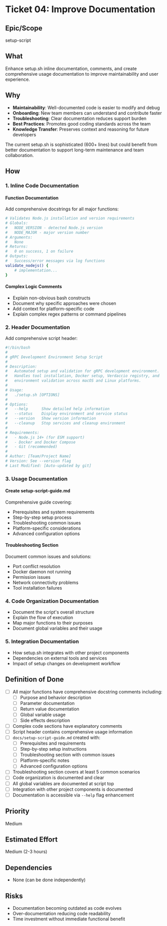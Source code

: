 # Ticket 04: Improve Documentation

## Epic/Scope

setup-script

## What

Enhance setup.sh inline documentation, comments, and create comprehensive usage documentation to improve maintainability and user experience.

## Why

- **Maintainability**: Well-documented code is easier to modify and debug
- **Onboarding**: New team members can understand and contribute faster
- **Troubleshooting**: Clear documentation reduces support burden
- **Best Practices**: Promotes good coding standards across the team
- **Knowledge Transfer**: Preserves context and reasoning for future developers

The current setup.sh is sophisticated (600+ lines) but could benefit from better documentation to support long-term maintenance and team collaboration.

## How

### 1. Inline Code Documentation

#### Function Documentation

Add comprehensive docstrings for all major functions:

```bash
# Validates Node.js installation and version requirements
# Globals:
#   NODE_VERSION - detected Node.js version
#   NODE_MAJOR - major version number
# Arguments:
#   None
# Returns:
#   0 on success, 1 on failure
# Outputs:
#   Success/error messages via log functions
validate_nodejs() {
    # implementation...
}
```

#### Complex Logic Comments

- Explain non-obvious bash constructs
- Document why specific approaches were chosen
- Add context for platform-specific code
- Explain complex regex patterns or command pipelines

### 2. Header Documentation

Add comprehensive script header:

```bash
#!/bin/bash
#
# gRPC Development Environment Setup Script
#
# Description:
#   Automated setup and validation for gRPC development environment.
#   Handles tool installation, Docker setup, Verdaccio registry, and
#   environment validation across macOS and Linux platforms.
#
# Usage:
#   ./setup.sh [OPTIONS]
#
# Options:
#   --help      Show detailed help information
#   --status    Display environment and service status
#   --version   Show version information
#   --cleanup   Stop services and cleanup environment
#
# Requirements:
#   - Node.js 14+ (for ESM support)
#   - Docker and Docker Compose
#   - Git (recommended)
#
# Author: [Team/Project Name]
# Version: See --version flag
# Last Modified: [Auto-updated by git]
```

### 3. Usage Documentation

#### Create setup-script-guide.md

Comprehensive guide covering:

- Prerequisites and system requirements
- Step-by-step setup process
- Troubleshooting common issues
- Platform-specific considerations
- Advanced configuration options

#### Troubleshooting Section

Document common issues and solutions:

- Port conflict resolution
- Docker daemon not running
- Permission issues
- Network connectivity problems
- Tool installation failures

### 4. Code Organization Documentation

- Document the script's overall structure
- Explain the flow of execution
- Map major functions to their purposes
- Document global variables and their usage

### 5. Integration Documentation

- How setup.sh integrates with other project components
- Dependencies on external tools and services
- Impact of setup changes on development workflow

## Definition of Done

- [ ] All major functions have comprehensive docstring comments including:
  - [ ] Purpose and behavior description
  - [ ] Parameter documentation
  - [ ] Return value documentation
  - [ ] Global variable usage
  - [ ] Side effects description
- [ ] Complex code sections have explanatory comments
- [ ] Script header contains comprehensive usage information
- [ ] `docs/setup-script-guide.md` created with:
  - [ ] Prerequisites and requirements
  - [ ] Step-by-step setup instructions
  - [ ] Troubleshooting section with common issues
  - [ ] Platform-specific notes
  - [ ] Advanced configuration options
- [ ] Troubleshooting section covers at least 5 common scenarios
- [ ] Code organization is documented and clear
- [ ] All global variables are documented at script top
- [ ] Integration with other project components is documented
- [ ] Documentation is accessible via `--help` flag enhancement

## Priority

Medium

## Estimated Effort

Medium (2-3 hours)

## Dependencies

- None (can be done independently)

## Risks

- Documentation becoming outdated as code evolves
- Over-documentation reducing code readability
- Time investment without immediate functional benefit

